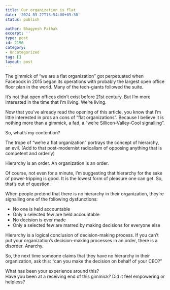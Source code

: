 ```yaml
---
title: Our organization is flat
date: '2024-03-27T13:54:00+05:30'
status: publish

author: Bhagyesh Pathak
excerpt: ''
type: post
id: 2196
category:
- Uncategorized
tag: []
layout: post
---
```


The gimmick of “we are a flat organization” got perpetuated when Facebook in 2015 began its operations with probably the largest open office floor plan in the world. Many of the tech-giants followed the suite.

It’s not that open offices didn’t exist before 21st century. But I’m more interested in the time that I’m living. We’re living.

Now that you’ve already read the opening of this article, you know that I’m little interested in pros an cons of “flat organizations”. Because I believe it is nothing more than a gimmick, a fad, a “we’re Sillicon-Valley-Cool signalling”.

So, what’s my contention?

The trope of “we’re a flat organization” portrays the concept of hierarchy, an evil. (Add to that post-modernist radicalism of opposing anything that is competent and orderly)

Hierarchy is an order. An organization is an order.

Of course, not even for a minute, I’m suggesting that hierarchy for the sake of power-tripping is good. It is the lowest form of pleasure one can get. So, that’s out of question.

When people pretend that there is no hierarchy in their organization, they’re signalling one of the following dysfunctions:

- No one is held accountable
- Only a selected few are held accountable
- No decision is ever made
- Only a selected few are marred by making decisions for everyone else

Hierarchy is a logical conclusion of decision-making process. If you can’t put your organization’s decision-making processes in an order, there is a disorder. Anarchy.

So, the next time someone claims that they have no hierarchy in their organization, ask this: “can you make the decision on behalf of your CEO?”

What has been your experience around this?  
Have you been at a receiving end of this gimmick? Did it feel empowering or helpless?